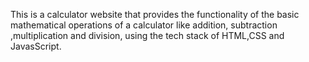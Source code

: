 This is a calculator website that provides the functionality of the basic mathematical operations of a calculator like addition, subtraction ,multiplication and division, using the tech stack of HTML,CSS and JavasScript.
